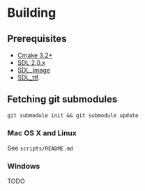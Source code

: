 # Building

## Prerequisites

- [Cmake 3.2+](https://cmake.org/)
- [SDL 2.0.x](https://www.libsdl.org/download-2.0.php)
- [SDL_Image](https://www.libsdl.org/projects/SDL_image/)
- [SDL_ttf](https://www.libsdl.org/projects/SDL_ttf/).

## Fetching git submodules

`git submodule init && git submodule update`

### Mac OS X and Linux

See `scripts/README.md`

### Windows

TODO
